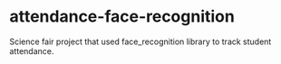 # attendance-face-recognition
Science fair project that used face_recognition library to track student attendance. 
